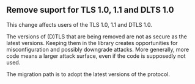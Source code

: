 Remove suport for TLS 1.0, 1.1 and DLTS 1.0
-------------------------------------------

This change affects users of the TLS 1.0, 1.1 and DTLS 1.0.

The versions of (D)TLS that are being removed are not as secure as the latest
versions. Keeping them in the library creates opportunities for misconfiguration
and possibly downgrade attacks. More generally, more code means a larger attack
surface, even if the code is supposedly not used.

The migration path is to adopt the latest versions of the protocol.
